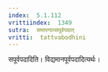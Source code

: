 ```yaml
---
index:  5.1.112
vrittiindex:  1349
sutra:  समापनात्सपूर्वपदात्
vritti:  tattvabodhini 
---
```


सपूर्वपदादिति। विद्यमानपूर्वपदादित्यर्थः।

